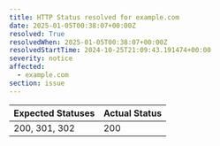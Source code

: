 ```yaml
---
title: HTTP Status resolved for example.com
date: 2025-01-05T00:38:07+00:00Z
resolved: True
resolvedWhen: 2025-01-05T00:38:07+00:00Z
resolvedStartTime: 2024-10-25T21:09:43.191474+00:00
severity: notice
affected:
  - example.com
section: issue
---
```


| Expected Statuses | Actual Status  |
|-------------------|----------------|
| 200, 301, 302 | 200 |
